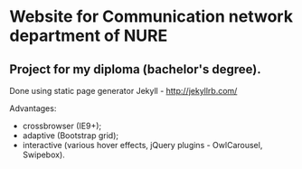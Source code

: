 # Website for Communication network department of NURE

## Project for my diploma (bachelor's degree).

Done using static page generator Jekyll - http://jekyllrb.com/

Advantages:

- crossbrowser (IE9+);
- adaptive (Bootstrap grid);
- interactive (various hover effects, jQuery plugins - OwlCarousel, Swipebox).
